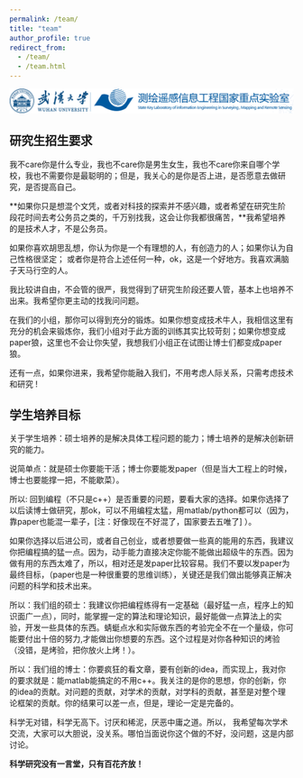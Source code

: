```yaml
---
permalink: /team/
title: "team"
author_profile: true
redirect_from: 
  - /team/
  - /team.html
---
```



![测绘遥感信息工程国家重点实验室](/images/team/logo-img.png)

## 研究生招生要求

我不care你是什么专业，我也不care你是男生女生，我也不care你来自哪个学校，我也不需要你是最聪明的；但是，我关心的是你是否上进，是否愿意去做研究，是否提高自己。

**如果你只是想混个文凭，或者对科技的探索并不感兴趣，或者希望在研究生阶段花时间去考公务员之类的，千万别找我，这会让你我都很痛苦，**我希望培养的是技术人才，不是公务员。

如果你喜欢胡思乱想，你认为你是一个有理想的人，有创造力的人；如果你认为自己性格很坚定；
或者你是符合上述任何一种，ok，这是一个好地方。我喜欢满脑子天马行空的人。

我比较讲自由，不会管的很严，我觉得到了研究生阶段还要人管，基本上也培养不出来。我希望你更主动的找我问问题。

在我们的小组，那你可以得到充分的锻炼。如果你想变成技术牛人，我相信这里有充分的机会来锻炼你，我们小组对于此方面的训练其实比较苛刻；如果你想变成paper狼，这里也不会让你失望，我想我们小组正在试图让博士们都变成paper狼。

还有一点，如果你进来，我希望你能融入我们，不用考虑人际关系，只需考虑技术和研究 !


## 学生培养目标

关于学生培养：硕士培养的是解决具体工程问题的能力；博士培养的是解决创新研究的能力。

说简单点：就是硕士你要能干活；博士你要能发paper（但是当大工程上的时候，博士也要能撑一把，不能歇菜）。

所以: 回到编程（不只是c++）是否重要的问题，要看大家的选择。如果你选择了以后读博士做研究，那ok，可以不用编程太猛，用matlab/python都可以（因为，靠paper也能混一辈子，[注：好像现在不好混了，国家要去五唯了] ）。

如果你选择以后进公司，或者自己创业，或者想要做一些真的能用的东西，我建议你把编程搞的猛一点。因为，动手能力直接决定你能不能做出超级牛的东西。因为做有用的东西太难了，所以，相对还是发paper比较容易。我们不要以发paper为最终目标，（paper也是一种很重要的思维训练），关键还是我们做出能够真正解决问题的科学和技术出来。

所以：我们组的硕士：我建议你把编程练得有一定基础（最好猛一点，程序上的知识面广一点），同时，能掌握一定的算法和理论知识，最好能做一点算法上的实验，开发一些具体的东西。蜻蜓点水和实际做东西的考验完全不在一个量级，你可能要付出十倍的努力,才能做出你想要的东西。这个过程是对你各种知识的烤验（没错，是烤验，把你放火上烤！）。

所以：我们组的博士：你要疯狂的看文章，要有创新的idea，而实现上，我对你的要求就是：能matlab能搞定的不用c++。我关注的是你的思想，你的创新，你的idea的贡献。对问题的贡献，对学术的贡献，对学科的贡献，甚至是对整个理论框架的贡献。你的结果可以差一点，但是，理论一定是完备的。

科学无对错，科学无高下。讨厌和稀泥，厌恶中庸之道。所以， 我希望每次学术交流，大家可以大胆说，没关系。哪怕当面说你这个做的不好，没问题，这是内部讨论。

**科学研究没有一言堂，只有百花齐放！**


